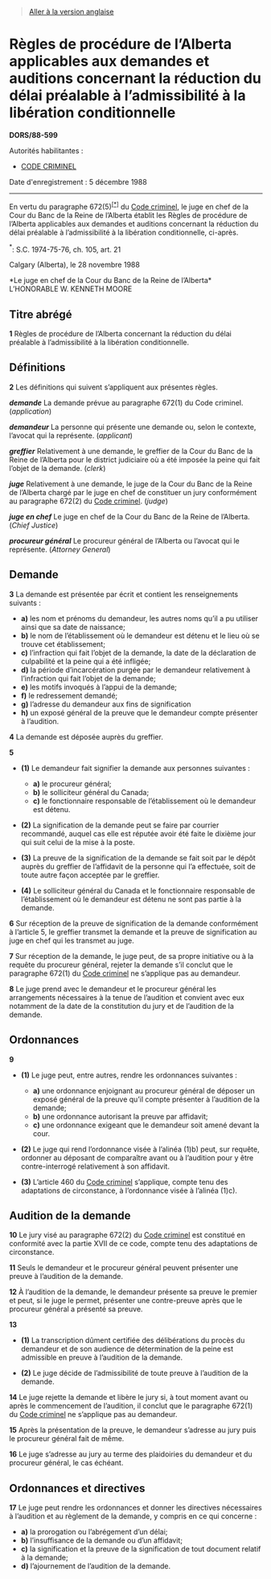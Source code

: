 > [Aller à la version anglaise](/en/Regulations/Statutory%20Orders%20and%20Regulations/88/599.md)

# Règles de procédure de l’Alberta applicables aux demandes et auditions concernant la réduction du délai préalable à l’admissibilité à la libération conditionnelle

**DORS/88-599**

Autorités habilitantes : 
- [CODE CRIMINEL](/fr/Lois/Lois%20révisées%20du%20Canada/C/C-46.md)

Date d'enregistrement : 5 décembre 1988

----------

En vertu du paragraphe 672(5)<sup><a href='#nbp_1f'>[*]</a></sup> du [Code criminel](/fr/Lois/Lois%20révisées%20du%20Canada/C/C-46.md), le juge en chef de la Cour du Banc de la Reine de l’Alberta établit les Règles de procédure de l’Alberta applicables aux demandes et auditions concernant la réduction du délai préalable à l’admissibilité à la libération conditionnelle, ci-après.

<a name='nbp_1f'><sup>*</sup></a>: S.C. 1974-75-76, ch. 105, art. 21<br />

Calgary (Alberta), le 28 novembre 1988


<p>*Le juge en chef de la Cour du Banc de la Reine de l’Alberta*<br />L’HONORABLE W. KENNETH MOORE<br /></p>




## Titre abrégé


**1** Règles de procédure de l’Alberta concernant la réduction du délai préalable à l’admissibilité à la libération conditionnelle.




## Définitions


**2** Les définitions qui suivent s’appliquent aux présentes règles.

***demande*** La demande prévue au paragraphe 672(1) du Code criminel. (*application*)

***demandeur*** La personne qui présente une demande ou, selon le contexte, l’avocat qui la représente. (*applicant*)

***greffier*** Relativement à une demande, le greffier de la Cour du Banc de la Reine de l’Alberta pour le district judiciaire où a été imposée la peine qui fait l’objet de la demande. (*clerk*)

***juge*** Relativement à une demande, le juge de la Cour du Banc de la Reine de l’Alberta chargé par le juge en chef de constituer un jury conformément au paragraphe 672(2) du [Code criminel](/fr/Lois/Lois%20révisées%20du%20Canada/C/C-46.md). (*judge*)

***juge en chef*** Le juge en chef de la Cour du Banc de la Reine de l’Alberta. (*Chief Justice*)

***procureur général*** Le procureur général de l’Alberta ou l’avocat qui le représente. (*Attorney General*)




## Demande


**3** La demande est présentée par écrit et contient les renseignements suivants :
- **a)** les nom et prénoms du demandeur, les autres noms qu’il a pu utiliser ainsi que sa date de naissance;
- **b)** le nom de l’établissement où le demandeur est détenu et le lieu où se trouve cet établissement;
- **c)** l’infraction qui fait l’objet de la demande, la date de la déclaration de culpabilité et la peine qui a été infligée;
- **d)** la période d’incarcération purgée par le demandeur relativement à l’infraction qui fait l’objet de la demande;
- **e)** les motifs invoqués à l’appui de la demande;
- **f)** le redressement demandé;
- **g)** l’adresse du demandeur aux fins de signification
- **h)** un exposé général de la preuve que le demandeur compte présenter à l’audition.



**4** La demande est déposée auprès du greffier.



**5** 

- **(1)** Le demandeur fait signifier la demande aux personnes suivantes :
	- **a)** le procureur général;
	- **b)** le solliciteur général du Canada;
	- **c)** le fonctionnaire responsable de l’établissement où le demandeur est détenu.

- **(2)** La signification de la demande peut se faire par courrier recommandé, auquel cas elle est réputée avoir été faite le dixième jour qui suit celui de la mise à la poste.

- **(3)** La preuve de la signification de la demande se fait soit par le dépôt auprès du greffier de l’affidavit de la personne qui l’a effectuée, soit de toute autre façon acceptée par le greffier.

- **(4)** Le solliciteur général du Canada et le fonctionnaire responsable de l’établissement où le demandeur est détenu ne sont pas partie à la demande.



**6** Sur réception de la preuve de signification de la demande conformément à l’article 5, le greffier transmet la demande et la preuve de signification au juge en chef qui les transmet au juge.



**7** Sur réception de la demande, le juge peut, de sa propre initiative ou à la requête du procureur général, rejeter la demande s’il conclut que le paragraphe 672(1) du [Code criminel](/fr/Lois/Lois%20révisées%20du%20Canada/C/C-46.md) ne s’applique pas au demandeur.



**8** Le juge prend avec le demandeur et le procureur général les arrangements nécessaires à la tenue de l’audition et convient avec eux notamment de la date de la constitution du jury et de l’audition de la demande.




## Ordonnances


**9** 

- **(1)** Le juge peut, entre autres, rendre les ordonnances suivantes :
	- **a)** une ordonnance enjoignant au procureur général de déposer un exposé général de la preuve qu’il compte présenter à l’audition de la demande;
	- **b)** une ordonnance autorisant la preuve par affidavit;
	- **c)** une ordonnance exigeant que le demandeur soit amené devant la cour.

- **(2)** Le juge qui rend l’ordonnance visée à l’alinéa (1)b) peut, sur requête, ordonner au déposant de comparaître avant ou à l’audition pour y être contre-interrogé relativement à son affidavit.

- **(3)** L’article 460 du [Code criminel](/fr/Lois/Lois%20révisées%20du%20Canada/C/C-46.md) s’applique, compte tenu des adaptations de circonstance, à l’ordonnance visée à l’alinéa (1)c).




## Audition de la demande


**10** Le jury visé au paragraphe 672(2) du [Code criminel](/fr/Lois/Lois%20révisées%20du%20Canada/C/C-46.md) est constitué en conformité avec la partie XVII de ce code, compte tenu des adaptations de circonstance.



**11** Seuls le demandeur et le procureur général peuvent présenter une preuve à l’audition de la demande.



**12** À l’audition de la demande, le demandeur présente sa preuve le premier et peut, si le juge le permet, présenter une contre-preuve après que le procureur général a présenté sa preuve.



**13** 

- **(1)** La transcription dûment certifiée des délibérations du procès du demandeur et de son audience de détermination de la peine est admissible en preuve à l’audition de la demande.

- **(2)** Le juge décide de l’admissibilité de toute preuve à l’audition de la demande.



**14** Le juge rejette la demande et libère le jury si, à tout moment avant ou après le commencement de l’audition, il conclut que le paragraphe 672(1) du [Code criminel](/fr/Lois/Lois%20révisées%20du%20Canada/C/C-46.md) ne s’applique pas au demandeur.



**15** Après la présentation de la preuve, le demandeur s’adresse au jury puis le procureur général fait de même.



**16** Le juge s’adresse au jury au terme des plaidoiries du demandeur et du procureur général, le cas échéant.




## Ordonnances et directives


**17** Le juge peut rendre les ordonnances et donner les directives nécessaires à l’audition et au règlement de la demande, y compris en ce qui concerne :
- **a)** la prorogation ou l’abrégement d’un délai;
- **b)** l’insuffisance de la demande ou d’un affidavit;
- **c)** la signification et la preuve de la signification de tout document relatif à la demande;
- **d)** l’ajournement de l’audition de la demande.


